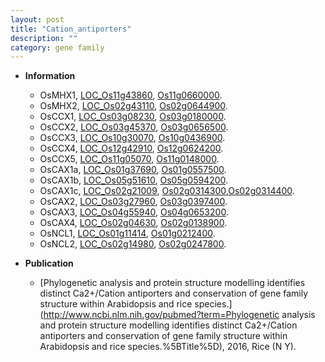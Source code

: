 ```yaml
---
layout: post
title: "Cation_antiporters"
description: ""
category: gene family
---
```


* **Information**  
    + OsMHX1, [LOC_Os11g43860](http://rice.uga.edu/cgi-bin/ORF_infopage.cgi?orf=LOC_Os11g43860), [Os11g0660000](https://rapdb.dna.affrc.go.jp/locus/?name=Os11g0660000).
    + OsMHX2, [LOC_Os02g43110](http://rice.uga.edu/cgi-bin/ORF_infopage.cgi?orf=LOC_Os02g43110), [Os02g0644900](https://rapdb.dna.affrc.go.jp/locus/?name=Os02g0644900).
    + OsCCX1, [LOC_Os03g08230](http://rice.uga.edu/cgi-bin/ORF_infopage.cgi?orf=LOC_Os03g08230), [Os03g0180000](https://rapdb.dna.affrc.go.jp/locus/?name=Os03g0180000).
    + OsCCX2, [LOC_Os03g45370](http://rice.uga.edu/cgi-bin/ORF_infopage.cgi?orf=LOC_Os03g45370), [Os03g0656500](https://rapdb.dna.affrc.go.jp/locus/?name=Os03g0656500).
    + OsCCX3, [LOC_Os10g30070](http://rice.uga.edu/cgi-bin/ORF_infopage.cgi?orf=LOC_Os10g30070), [Os10g0436900](https://rapdb.dna.affrc.go.jp/locus/?name=Os10g0436900).
    + OsCCX4, [LOC_Os12g42910](http://rice.uga.edu/cgi-bin/ORF_infopage.cgi?orf=LOC_Os12g42910), [Os12g0624200](https://rapdb.dna.affrc.go.jp/locus/?name=Os12g0624200).
    + OsCCX5, [LOC_Os11g05070](http://rice.uga.edu/cgi-bin/ORF_infopage.cgi?orf=LOC_Os11g05070), [Os11g0148000](https://rapdb.dna.affrc.go.jp/locus/?name=Os11g0148000).
    + OsCAX1a, [LOC_Os01g37690](http://rice.uga.edu/cgi-bin/ORF_infopage.cgi?orf=LOC_Os01g37690), [Os01g0557500](https://rapdb.dna.affrc.go.jp/locus/?name=Os01g0557500).
    + OsCAX1b, [LOC_Os05g51610](http://rice.uga.edu/cgi-bin/ORF_infopage.cgi?orf=LOC_Os05g51610), [Os05g0594200](https://rapdb.dna.affrc.go.jp/locus/?name=Os05g0594200).
    + OsCAX1c, [LOC_Os02g21009](http://rice.uga.edu/cgi-bin/ORF_infopage.cgi?orf=LOC_Os02g21009), [Os02g0314300](https://rapdb.dna.affrc.go.jp/locus/?name=Os02g0314300),[Os02g0314400](https://rapdb.dna.affrc.go.jp/locus/?name=Os02g0314400).
    + OsCAX2, [LOC_Os03g27960](http://rice.uga.edu/cgi-bin/ORF_infopage.cgi?orf=LOC_Os03g27960), [Os03g0397400](https://rapdb.dna.affrc.go.jp/locus/?name=Os03g0397400).
    + OsCAX3, [LOC_Os04g55940](http://rice.uga.edu/cgi-bin/ORF_infopage.cgi?orf=LOC_Os04g55940), [Os04g0653200](https://rapdb.dna.affrc.go.jp/locus/?name=Os04g0653200).
    + OsCAX4, [LOC_Os02g04630](http://rice.uga.edu/cgi-bin/ORF_infopage.cgi?orf=LOC_Os02g04630), [Os02g0138900](https://rapdb.dna.affrc.go.jp/locus/?name=Os02g0138900).
    + OsNCL1, [LOC_Os01g11414](http://rice.uga.edu/cgi-bin/ORF_infopage.cgi?orf=LOC_Os01g11414), [Os01g0212400](https://rapdb.dna.affrc.go.jp/locus/?name=Os01g0212400).
    + OsNCL2, [LOC_Os02g14980](http://rice.uga.edu/cgi-bin/ORF_infopage.cgi?orf=LOC_Os02g14980), [Os02g0247800](https://rapdb.dna.affrc.go.jp/locus/?name=Os02g0247800).

* **Publication**  
    + [Phylogenetic analysis and protein structure modelling identifies distinct Ca2+/Cation antiporters and conservation of gene family structure within Arabidopsis and rice species.](http://www.ncbi.nlm.nih.gov/pubmed?term=Phylogenetic analysis and protein structure modelling identifies distinct Ca2+/Cation antiporters and conservation of gene family structure within Arabidopsis and rice species.%5BTitle%5D), 2016, Rice (N Y).


